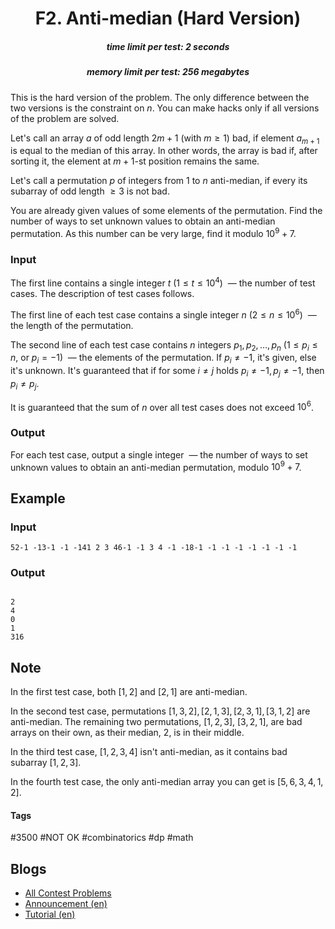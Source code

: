 <h1 style='text-align: center;'> F2. Anti-median (Hard Version)</h1>

<h5 style='text-align: center;'>time limit per test: 2 seconds</h5>
<h5 style='text-align: center;'>memory limit per test: 256 megabytes</h5>

This is the hard version of the problem. The only difference between the two versions is the constraint on $n$. You can make hacks only if all versions of the problem are solved.

Let's call an array $a$ of odd length $2m+1$ (with $m \ge 1$) bad, if element $a_{m+1}$ is equal to the median of this array. In other words, the array is bad if, after sorting it, the element at $m+1$-st position remains the same.

Let's call a permutation $p$ of integers from $1$ to $n$ anti-median, if every its subarray of odd length $\ge 3$ is not bad.

You are already given values of some elements of the permutation. Find the number of ways to set unknown values to obtain an anti-median permutation. As this number can be very large, find it modulo $10^9+7$.

### Input

The first line contains a single integer $t$ ($1 \le t \le 10^4$)  — the number of test cases. The description of test cases follows.

The first line of each test case contains a single integer $n$ $(2 \le n \le 10^6)$  — the length of the permutation.

The second line of each test case contains $n$ integers $p_1, p_2, \ldots, p_n$ ($1 \le p_i \le n$, or $p_i = -1$)  — the elements of the permutation. If $p_i \neq -1$, it's given, else it's unknown. It's guaranteed that if for some $i \neq j$ holds $p_i \neq -1, p_j \neq -1$, then $p_i \neq p_j$.

It is guaranteed that the sum of $n$ over all test cases does not exceed $10^6$.

### Output

For each test case, output a single integer  — the number of ways to set unknown values to obtain an anti-median permutation, modulo $10^9+7$.

## Example

### Input


```text
52-1 -13-1 -1 -141 2 3 46-1 -1 3 4 -1 -18-1 -1 -1 -1 -1 -1 -1 -1
```
### Output

```text

2
4
0
1
316

```
## Note

In the first test case, both $[1, 2]$ and $[2, 1]$ are anti-median.

In the second test case, permutations $[1, 3, 2], [2, 1, 3], [2, 3, 1], [3, 1, 2]$ are anti-median. The remaining two permutations, $[1, 2, 3]$, $[3, 2, 1]$, are bad arrays on their own, as their median, $2$, is in their middle.

In the third test case, $[1, 2, 3, 4]$ isn't anti-median, as it contains bad subarray $[1, 2, 3]$.

In the fourth test case, the only anti-median array you can get is $[5, 6, 3, 4, 1, 2]$.



#### Tags 

#3500 #NOT OK #combinatorics #dp #math 

## Blogs
- [All Contest Problems](../Pinely_Round_1_(Div._1_+_Div._2).md)
- [Announcement (en)](../blogs/Announcement_(en).md)
- [Tutorial (en)](../blogs/Tutorial_(en).md)
